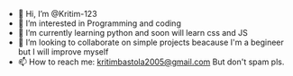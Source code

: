 - 👋 Hi, I’m @Kritim-123
- 👀 I’m interested in Programming and coding
- 🌱 I’m currently learning python and soon will learn css and JS
- 💞️ I’m looking to collaborate on simple projects beacause I'm a begineer but I will improve myself
- 📫 How to reach me: kritimbastola2005@gmail.com   But don't spam pls.

<!---
Kritim-123/Kritim-123 is a ✨ special ✨ repository because its `README.md` (this file) appears on your GitHub profile.
You can click the Preview link to take a look at your changes.
--->
